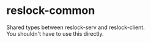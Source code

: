 # reslock-common
Shared types between reslock-serv and reslock-client.  
You shouldn't have to use this directly.